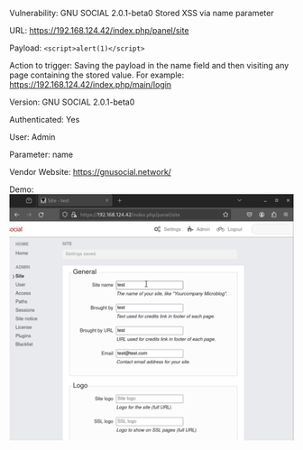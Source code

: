 Vulnerability: GNU SOCIAL 2.0.1-beta0 Stored XSS via name parameter

URL: https://192.168.124.42/index.php/panel/site

Payload: ```<script>alert(1)</script>```

Action to trigger: Saving the payload in the name field and then visiting any page containing the stored value. For example: https://192.168.124.42/index.php/main/login

Version: ‎GNU SOCIAL 2.0.1-beta0

Authenticated: Yes

User: Admin

Parameter: name

Vendor Website: https://gnusocial.network/


Demo:
![](https://github.com/4rdr/proofs/blob/main/gifs/GNU_SOCIAL_2.0.1-beta0_Stored_XSS_via_name_parameter.gif)
